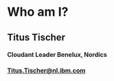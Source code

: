 #  Who am I?

## Titus Tischer

#### Cloudant Leader Benelux, Nordics

#### Titus.Tischer@nl.ibm.com
